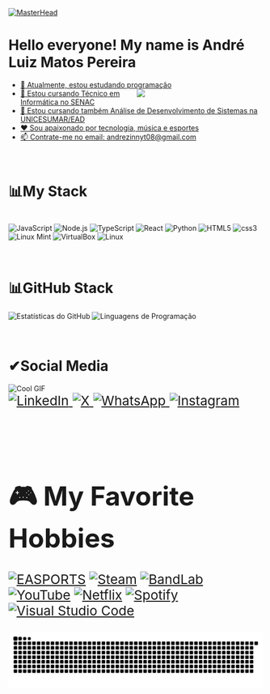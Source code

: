 [![MasterHead](https://i.pinimg.com/originals/61/8f/08/618f083c61a7460ce0a6064319af41bd.gif)]()







# Hello everyone! My name is André Luiz Matos Pereira <a href="https://visitcount.itsvg.in">



- 🔭 Atualmente, estou estudando programação <img src = "https://i.pinimg.com/originals/69/e6/f6/69e6f674d4ab40834c31493d21d9560c.gif" width = "250px" align = "right">
- 📌 Estou cursando Técnico em Informática no SENAC
- 📌 Estou cursando também Análise de Desenvolvimento de Sistemas na UNICESUMAR/EAD
- ❤  Sou apaixonado por tecnologia, música e esportes
- 📫 Contrate-me no email: andrezinnyt08@gmail.com


<h1><br>📊My Stack<br></h1>
<div style="display: incline_block"><br>
<img src="https://img.shields.io/badge/JavaScript-DAA520?style=for-the-badge&logo=javascript&logoColor=FFFAFA" alt="JavaScript" />
<img src="https://img.shields.io/badge/Node.js-339933?style=for-the-badge&logo=node.js&logoColor=white" alt="Node.js" />
<img src="https://img.shields.io/badge/TypeScript-007ACC?style=for-the-badge&logo=typescript&logoColor=white" alt="TypeScript" />
<img src="https://img.shields.io/badge/React-61DAFB?style=for-the-badge&logo=react&logoColor=black" alt="React" />
<img src="https://img.shields.io/badge/Python-333333?style=for-the-badge&logo=python&logoColor=FFD43B" alt="Python" />
<img src="https://img.shields.io/badge/HTML5-E34F26?style=for-the-badge&logo=html5&logoColor=FFFFFF" alt="HTML5" />
<img src="https://img.shields.io/badge/css3-3776AB?style=for-the-badge&logo=css3&logoColor=FFD43B" alt="css3" />
<img src="https://img.shields.io/badge/Linux_Mint-87CF3F?style=for-the-badge&logo=linuxmint&logoColor=white" alt="Linux Mint" />
<img src="https://img.shields.io/badge/VirtualBox-1E90FF?style=for-the-badge&logo=virtualbox&logoColor=white" alt="VirtualBox" />
<img src="https://img.shields.io/badge/Linux-FCC624?style=for-the-badge&logo=linux&logoColor=white" alt="Linux" />

</div>
 <h1><br>📊GitHub Stack<br></h1>
    <a href-"https://github.com/drezinnxs10">
   <img src="https://github-readme-stats.vercel.app/api?username=drezinnxs10&show_icons=true&theme=tokyonight" alt="Estatísticas do GitHub" />
   <img src="https://github-readme-stats.vercel.app/api/top-langs/?username=drezinnxs10&layout=compact&theme=tokyonight" alt="Linguagens de Programação" />
   
</div>
</div>

<h1><br>✔Social Media<br></h1>
<img src="https://media.giphy.com/media/j5oP7zSilio3SewxAA/giphy.gif?cid=790b7611cgez05fmbv48vlihp0nt8t39rs2vrgjbgdv25p5u&ep=v1_gifs_search&rid=giphy.gif&ct=g" alt="Cool GIF" width="500"/>

<div style="font-size: 26px;">
    <a href="https://linkedin.com/in/andré-luiz-matos-pereira-633244282/" target="_blank">
        <img src="https://img.shields.io/badge/LinkedIn-363636?style=for-the-badge&logo=linkedIn&logoColor=white" alt="LinkedIn" />
    </a>
    <a href="https://twitter.com/@_drezinnxs10" target="_blank">
       <img src="https://img.shields.io/badge/Twitter-363636?style=for-the-badge&logo=x&logoColor=white" alt="X" />
    </a>
    <a href="https://wa.me/+5511989795701" target="_blank">
        <img src="https://img.shields.io/badge/WhatsApp-363636?style=for-the-badge&logo=whatsapp&logoColor=white" alt="WhatsApp" />
    </a>
    <a href="https://instagram.com/_drezinnxs10" target="_blank">
        <img src="https://img.shields.io/badge/Instagram-363636?style=for-the-badge&logo=instagram&logoColor=white" alt="Instagram" />
    </a>

### <h1><br>🎮 My Favorite Hobbies</br></h1>
[![EASPORTS](https://img.shields.io/badge/EA_SPORTS-FFFAFA?style=for-the-badge&logo=ea&logoColor=black)](https://www.ea.com/games/fifa)
[![Steam](https://img.shields.io/badge/Steam-000000?style=for-the-badge&logo=steam&logoColor=white)](https://store.steampowered.com)
[![BandLab](https://img.shields.io/badge/BandLab-FF1D25?style=for-the-badge&logo=bandlab&logoColor=white)](https://www.bandlab.com)
[![YouTube](https://img.shields.io/badge/YouTube-FF0000?style=for-the-badge&logo=youtube&logoColor=white)](https://www.youtube.com)
[![Netflix](https://img.shields.io/badge/Netflix-E50914?style=for-the-badge&logo=netflix&logoColor=white)](https://www.netflix.com)
[![Spotify](https://img.shields.io/badge/Spotify-1DB954?style=for-the-badge&logo=spotify&logoColor=white)](https://www.spotify.com)
[![Visual Studio Code](https://img.shields.io/badge/Visual_Studio_Code-007ACC?style=for-the-badge&logo=visualstudiocode&logoColor=white)](https://code.visualstudio.com/)




 
</div>

<picture align="center">
  <source media="(prefers-color-scheme: dark)" srcset="https://raw.githubusercontent.com/drezinnxs10/drezinnxs10/output/github-contribution-grid-snake-dark.svg">
  <source media="(prefers-color-scheme: light)" srcset="https://raw.githubusercontent.com/drezinnxs10/drezinnxs10/output/github-contribution-grid-snake-dark.svg">
  <img align="center" alt="github contribution grid snake animation" src="https://raw.githubusercontent.com/drezinnxs10/drezinnxs10/output/github-contribution-grid-snake.svg">
</picture>
    
</div>
          
          
  
          


